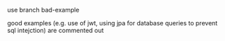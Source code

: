 use branch bad-example


good examples (e.g. use of jwt, using jpa for database queries to prevent sql intejction) are commented out
